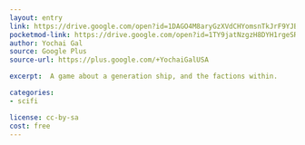 ```yaml
---
layout: entry
link: https://drive.google.com/open?id=1DAGO4M8aryGzXVdCHYomsnTkJrF9YJBp
pocketmod-link: https://drive.google.com/open?id=1TY9jatNzgzH8DYH1rgeSRPzLjAueRo6w
author: Yochai Gal
source: Google Plus
source-url: https://plus.google.com/+YochaiGalUSA

excerpt:  A game about a generation ship, and the factions within.

categories:
- scifi

license: cc-by-sa
cost: free
---
```

